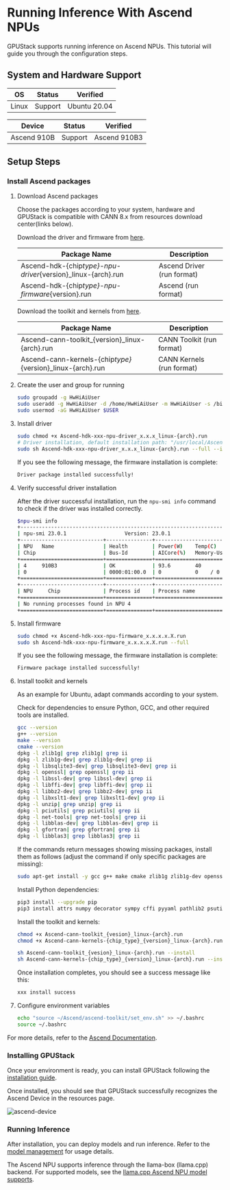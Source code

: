 # Running Inference With Ascend NPUs

GPUStack supports running inference on Ascend NPUs. This tutorial will guide you through the configuration steps.

## System and Hardware Support

| OS    | Status  | Verified     |
| ----- | ------- | ------------ |
| Linux | Support | Ubuntu 20.04 |

| Device      | Status  | Verified     |
| ----------- | ------- | ------------ |
| Ascend 910B | Support | Ascend 910B3 |

## Setup Steps

### Install Ascend packages

1. Download Ascend packages

   Choose the packages according to your system, hardware and GPUStack is compatible with CANN 8.x from resources download center(links below).

   Download the driver and firmware from [here](https://www.hiascend.com/hardware/firmware-drivers/community).

   | Package Name                                                  | Description                |
   | ------------------------------------------------------------- | -------------------------- |
   | Ascend-hdk-{chip*type}-npu-driver*{version}\_linux-{arch}.run | Ascend Driver (run format) |
   | Ascend-hdk-{chip*type}-npu-firmware*{version}.run             | Ascend (run format)        |

   Download the toolkit and kernels from [here](https://www.hiascend.com/zh/developer/download/community/result?module=cann).

   | Package Name                                                | Description               |
   | ----------------------------------------------------------- | ------------------------- |
   | Ascend-cann-toolkit\_{version}\_linux-{arch}.run            | CANN Toolkit (run format) |
   | Ascend-cann-kernels-{chip*type}*{version}\_linux-{arch}.run | CANN Kernels (run format) |

2. Create the user and group for running

   ```bash
   sudo groupadd -g HwHiAiUser
   sudo useradd -g HwHiAiUser -d /home/HwHiAiUser -m HwHiAiUser -s /bin/bash
   sudo usermod -aG HwHiAiUser $USER
   ```

3. Install driver

   ```bash
   sudo chmod +x Ascend-hdk-xxx-npu-driver_x.x.x_linux-{arch}.run
   # Driver installation, default installation path: "/usr/local/Ascend"
   sudo sh Ascend-hdk-xxx-npu-driver_x.x.x_linux-{arch}.run --full --install-for-all
   ```

   If you see the following message, the firmware installation is complete:

   ```bash
   Driver package installed successfully!
   ```

4. Verify successful driver installation

   After the driver successful installation, run the `npu-smi info` command to check if the driver was installed correctly.

   ```bash
   $npu-smi info
   +------------------------------------------------------------------------------------------------+
   | npu-smi 23.0.1                   Version: 23.0.1                                               |
   +---------------------------+---------------+----------------------------------------------------+
   | NPU   Name                | Health        | Power(W)    Temp(C)           Hugepages-Usage(page)|
   | Chip                      | Bus-Id        | AICore(%)   Memory-Usage(MB)  HBM-Usage(MB)        |
   +===========================+===============+====================================================+
   | 4     910B3               | OK            | 93.6        40                0    / 0             |
   | 0                         | 0000:01:00.0  | 0           0    / 0          3161 / 65536         |
   +===========================+===============+====================================================+
   +---------------------------+---------------+----------------------------------------------------+
   | NPU     Chip              | Process id    | Process name             | Process memory(MB)      |
   +===========================+===============+====================================================+
   | No running processes found in NPU 4                                                            |
   +===========================+===============+====================================================+
   ```

5. Install firmware

   ```bash
   sudo chmod +x Ascend-hdk-xxx-npu-firmware_x.x.x.x.X.run
   sudo sh Ascend-hdk-xxx-npu-firmware_x.x.x.x.X.run --full
   ```

   If you see the following message, the firmware installation is complete:

   ```bash
   Firmware package installed successfully!
   ```

6. Install toolkit and kernels

   As an example for Ubuntu, adapt commands according to your system.

   Check for dependencies to ensure Python, GCC, and other required tools are installed.

   ```bash
   gcc --version
   g++ --version
   make --version
   cmake --version
   dpkg -l zlib1g| grep zlib1g| grep ii
   dpkg -l zlib1g-dev| grep zlib1g-dev| grep ii
   dpkg -l libsqlite3-dev| grep libsqlite3-dev| grep ii
   dpkg -l openssl| grep openssl| grep ii
   dpkg -l libssl-dev| grep libssl-dev| grep ii
   dpkg -l libffi-dev| grep libffi-dev| grep ii
   dpkg -l libbz2-dev| grep libbz2-dev| grep ii
   dpkg -l libxslt1-dev| grep libxslt1-dev| grep ii
   dpkg -l unzip| grep unzip| grep ii
   dpkg -l pciutils| grep pciutils| grep ii
   dpkg -l net-tools| grep net-tools| grep ii
   dpkg -l libblas-dev| grep libblas-dev| grep ii
   dpkg -l gfortran| grep gfortran| grep ii
   dpkg -l libblas3| grep libblas3| grep ii
   ```

   If the commands return messages showing missing packages, install them as follows (adjust the command if only specific packages are missing):

   ```bash
   sudo apt-get install -y gcc g++ make cmake zlib1g zlib1g-dev openssl libsqlite3-dev libssl-dev libffi-dev libbz2-dev libxslt1-dev unzip pciutils net-tools libblas-dev gfortran libblas3
   ```

   Install Python dependencies:

   ```bash
   pip3 install --upgrade pip
   pip3 install attrs numpy decorator sympy cffi pyyaml pathlib2 psutil protobuf scipy requests absl-py wheel typing_extensions
   ```

   Install the toolkit and kernels:

   ```bash
   chmod +x Ascend-cann-toolkit_{vesion}_linux-{arch}.run
   chmod +x Ascend-cann-kernels-{chip_type}_{version}_linux-{arch}.run

   sh Ascend-cann-toolkit_{vesion}_linux-{arch}.run --install
   sh Ascend-cann-kernels-{chip_type}_{version}_linux-{arch}.run --install
   ```

   Once installation completes, you should see a success message like this:

   ```bash
   xxx install success
   ```

7. Configure environment variables

   ```bash
   echo "source ~/Ascend/ascend-toolkit/set_env.sh" >> ~/.bashrc
   source ~/.bashrc
   ```

For more details, refer to the [Ascend Documentation](https://www.hiascend.com/document/detail/zh/CANNCommunityEdition/80RC2alpha002/softwareinst/instg/instg_0019.html).

### Installing GPUStack

Once your environment is ready, you can install GPUStack following the [installation guide](../installation/installation-script.md).

Once installed, you should see that GPUStack successfully recognizes the Ascend Device in the resources page.

![ascend-device](../assets/tutorials/running-inference-with-ascend-npus/resources-ascend-device.png)

### Running Inference

After installation, you can deploy models and run inference. Refer to the [model management](../user-guide/model-management.md) for usage details.

The Ascend NPU supports inference through the llama-box (llama.cpp) backend. For supported models, see the [llama.cpp Ascend NPU model supports](https://github.com/ggerganov/llama.cpp/blob/958367bf530d943a902afa1ce1c342476098576b/docs/backend/CANN.md).
